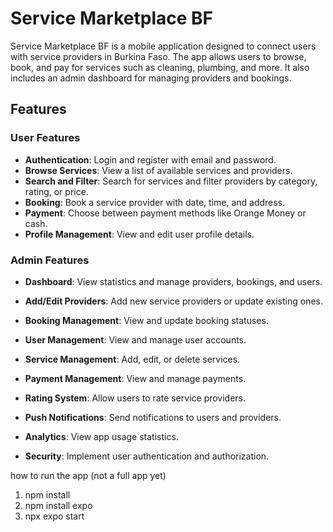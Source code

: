 # Service Marketplace BF

Service Marketplace BF is a mobile application designed to connect users with service providers in Burkina Faso. The app allows users to browse, book, and pay for services such as cleaning, plumbing, and more. It also includes an admin dashboard for managing providers and bookings.

## Features

### User Features
- **Authentication**: Login and register with email and password.
- **Browse Services**: View a list of available services and providers.
- **Search and Filter**: Search for services and filter providers by category, rating, or price.
- **Booking**: Book a service provider with date, time, and address.
- **Payment**: Choose between payment methods like Orange Money or cash.
- **Profile Management**: View and edit user profile details.

### Admin Features
- **Dashboard**: View statistics and manage providers, bookings, and users.
- **Add/Edit Providers**: Add new service providers or update existing ones.
- **Booking Management**: View and update booking statuses.

- **User Management**: View and manage user accounts.
- **Service Management**: Add, edit, or delete services.
- **Payment Management**: View and manage payments.
- **Rating System**: Allow users to rate service providers.
- **Push Notifications**: Send notifications to users and providers.
- **Analytics**: View app usage statistics.
- **Security**: Implement user authentication and authorization.

how to run the app (not a full app yet)
1. npm install
2. npm install expo
3. npx expo start